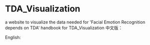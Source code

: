 # TDA_Visualization
a website to visualize the data needed for 'Facial Emotion Recognition depends on TDA'
handbook for TDA_Visualization
中文版：

English:
